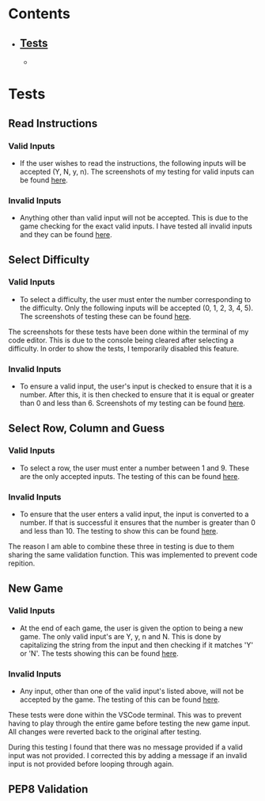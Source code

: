 # **Contents**

- ## [Tests]()
    - 

# **Tests**

## **Read Instructions**

### Valid Inputs
- If the user wishes to read the instructions, the following inputs will be accepted (Y, N, y, n). The screenshots of my testing for valid inputs can be found [here](./images/valid-input/instructions).

### Invalid Inputs
- Anything other than valid input will not be accepted. This is due to the game checking for the exact valid inputs. I have tested all invalid inputs and they can be found [here](./images/invalid-input/instructions).

## **Select Difficulty**

### Valid Inputs
- To select a difficulty, the user must enter the number corresponding to the difficulty. Only the following inputs will be accepted (0, 1, 2, 3, 4, 5). The screenshots of testing these can be found [here](./images/valid-input/difficulty).

The screenshots for these tests have been done within the terminal of my code editor. This is due to the console being cleared after selecting a difficulty. In order to show the tests, I temporarily disabled this feature.

### Invalid Inputs
- To ensure a valid input, the user's input is checked to ensure that it is a number. After this, it is then checked to ensure that it is equal or greater than 0 and less than 6. Screenshots of my testing can be found [here](./images/invalid-input/difficulty).

## **Select Row, Column and Guess**

### Valid Inputs
- To select a row, the user must enter a number between 1 and 9. These are the only accepted inputs. The testing of this can be found [here](./images/valid-input/row).

### Invalid Inputs
- To ensure that the user enters a valid input, the input is converted to a number. If that is successful it ensures that the number is greater than 0 and less than 10. The testing to show this can be found [here](./images/invalid-input/row).

The reason I am able to combine these three in testing is due to them sharing the same validation function. This was implemented to prevent code repition.

## **New Game**

### Valid Inputs
- At the end of each game, the user is given the option to being a new game. The only valid input's are Y, y, n and N. This is done by capitalizing the string from the input and then checking if it matches 'Y' or 'N'. The tests showing this can be found [here](./images/valid-input/new-game).

### Invalid Inputs
- Any input, other than one of the valid input's listed above, will not be accepted by the game. The testing of this can be found [here](./images/invalid-input/new-game).

These tests were done within the VSCode terminal. This was to prevent having to play through the entire game before testing the new game input. All changes were reverted back to the original after testing.

During this testing I found that there was no message provided if a valid input was not provided. I corrected this by adding a message if an invalid input is not provided before looping through again.

## **PEP8 Validation**
